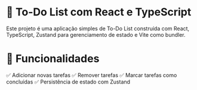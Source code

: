 # 📌 To-Do List com React e TypeScript

Este projeto é uma aplicação simples de To-Do List construída com React, TypeScript, Zustand para gerenciamento de estado e Vite como bundler.

# 📌 Funcionalidades

✅ Adicionar novas tarefas
✅ Remover tarefas
✅ Marcar tarefas como concluídas
✅ Persistência de estado com Zustand
